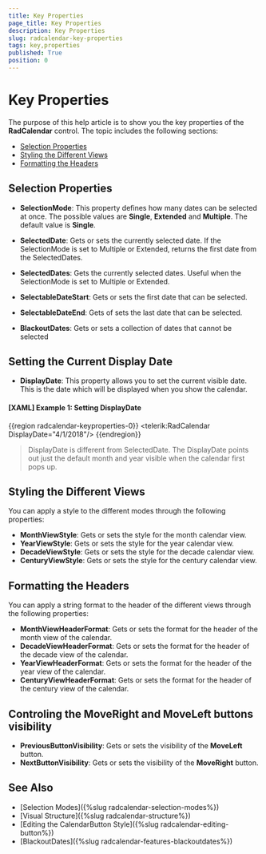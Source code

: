 ```yaml
---
title: Key Properties
page_title: Key Properties
description: Key Properties
slug: radcalendar-key-properties
tags: key,properties
published: True
position: 0
---
```


# Key Properties

The purpose of this help article is to show you the key properties of the __RadCalendar__ control. The topic includes the following sections:

* [Selection Properties](#selection-properties)
* [Styling the Different Views](#styling-the-different-views)
* [Formatting the Headers](#formatting-the-headers)

## Selection Properties

* __SelectionMode__: This property defines how many dates can be selected at once. The possible values are __Single__, __Extended__ and __Multiple__. The default value is __Single__.  

* __SelectedDate__: Gets or sets the currently selected date. If the SelectionMode is set to Multiple or Extended, returns the first date from the SelectedDates.
* __SelectedDates__: Gets the currently selected dates. Useful when the SelectionMode is set to Multiple or Extended.  

* __SelectableDateStart__: Gets or sets the first date that can be selected.
* __SelectableDateEnd__: Gets of sets the last date that can be selected.

* __BlackoutDates__: Gets or sets a collection of dates that cannot be selected

## Setting the Current Display Date

* __DisplayDate__: This property allows you to set the current visible date. This is the date which will be displayed when you show the calendar.

#### __[XAML] Example 1: Setting DisplayDate__
{{region radcalendar-keyproperties-0}}
	<telerik:RadCalendar DisplayDate="4/1/2018"/>
{{endregion}}

> DisplayDate is different from SelectedDate. The DisplayDate points out just the default month and year visible when the calendar first pops up.

## Styling the Different Views

You can apply a style to the different modes through the following properties:

* __MonthViewStyle__: Gets or sets the style for the month calendar view.
* __YearViewStyle__: Gets or sets the style for the year calendar view.
* __DecadeViewStyle__: Gets or sets the style for the decade calendar view.
* __CenturyViewStyle__: Gets or sets the style for the century calendar view.

## Formatting the Headers

You can apply a string format to the header of the different views through the following properties:

* __MonthViewHeaderFormat__: Gets or sets the format for the header of the month view of the calendar.
* __DecadeViewHeaderFormat__: Gets or sets the format for the header of the decade view of the calendar.
* __YearViewHeaderFormat__: Gets or sets the format for the header of the year view of the calendar.
* __CenturyViewHeaderFormat__: Gets or sets the format for the header of the century view of the calendar.

## Controling the MoveRight and MoveLeft buttons visibility

* __PreviousButtonVisibility__: Gets or sets the visibility of the __MoveLeft__ button.
* __NextButtonVisibility__: Gets or sets the visibility of the __MoveRight__ button.

## See Also
* [Selection Modes]({%slug radcalendar-selection-modes%})
* [Visual Structure]({%slug radcalendar-structure%})
* [Editing the CalendarButton Style]({%slug radcalendar-editing-button%})
* [BlackoutDates]({%slug radcalendar-features-blackoutdates%})

